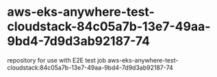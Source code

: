 # aws-eks-anywhere-test-cloudstack-84c05a7b-13e7-49aa-9bd4-7d9d3ab92187-74
repository for use with E2E test job aws-eks-anywhere-test-cloudstack:84c05a7b-13e7-49aa-9bd4-7d9d3ab92187-74
